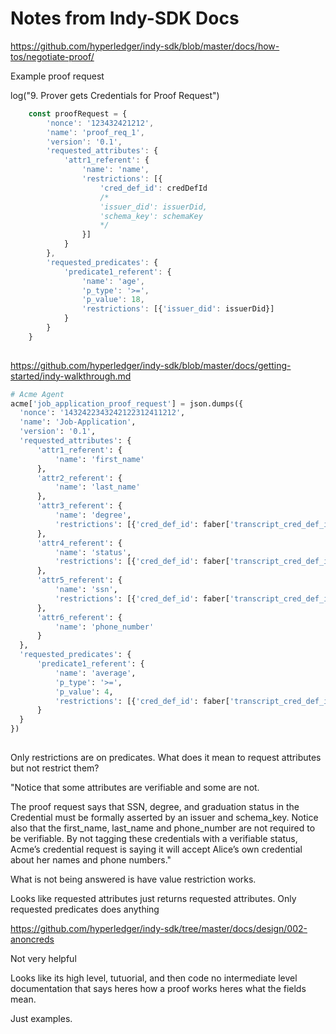 #  Notes from Indy-SDK Docs

https://github.com/hyperledger/indy-sdk/blob/master/docs/how-tos/negotiate-proof/


Example proof request


log("9. Prover gets Credentials for Proof Request")

```javascript
    const proofRequest = {
        'nonce': '123432421212',
        'name': 'proof_req_1',
        'version': '0.1',
        'requested_attributes': {
            'attr1_referent': {
                'name': 'name',
                'restrictions': [{
                    'cred_def_id': credDefId
                    /*
                    'issuer_did': issuerDid,
                    'schema_key': schemaKey
                    */
                }]
            }
        },
        'requested_predicates': {
            'predicate1_referent': {
                'name': 'age',
                'p_type': '>=',
                'p_value': 18,
                'restrictions': [{'issuer_did': issuerDid}]
            }
        }
    }
    
```    

https://github.com/hyperledger/indy-sdk/blob/master/docs/getting-started/indy-walkthrough.md

    
```python    
# Acme Agent
acme['job_application_proof_request'] = json.dumps({
  'nonce': '1432422343242122312411212',
  'name': 'Job-Application',
  'version': '0.1',
  'requested_attributes': {
      'attr1_referent': {
          'name': 'first_name'
      },
      'attr2_referent': {
          'name': 'last_name'
      },
      'attr3_referent': {
          'name': 'degree',
          'restrictions': [{'cred_def_id': faber['transcript_cred_def_id']}]
      },
      'attr4_referent': {
          'name': 'status',
          'restrictions': [{'cred_def_id': faber['transcript_cred_def_id']}]
      },
      'attr5_referent': {
          'name': 'ssn',
          'restrictions': [{'cred_def_id': faber['transcript_cred_def_id']}]
      },
      'attr6_referent': {
          'name': 'phone_number'
      }
  },
  'requested_predicates': {
      'predicate1_referent': {
          'name': 'average',
          'p_type': '>=',
          'p_value': 4,
          'restrictions': [{'cred_def_id': faber['transcript_cred_def_id']}]
      }
  }
})
  
```

Only restrictions are on predicates.  What does it mean to request attributes but not
restrict them?

"Notice that some attributes are verifiable and some are not.

The proof request says that SSN, degree, and graduation status in the Credential must be formally asserted by an issuer and schema_key. Notice also that the first_name, last_name and phone_number are not required to be verifiable. By not tagging these credentials with a verifiable status, Acme’s credential request is saying it will accept Alice’s own credential about her names and phone numbers."

What is not being answered is have value restriction works.

Looks like requested attributes just returns requested attributes. Only requested predicates
does anything



https://github.com/hyperledger/indy-sdk/tree/master/docs/design/002-anoncreds


Not very helpful

Looks like its high level, tutuorial, and then code
no intermediate level documentation that says heres how a proof works heres what the fields mean.

Just examples.

